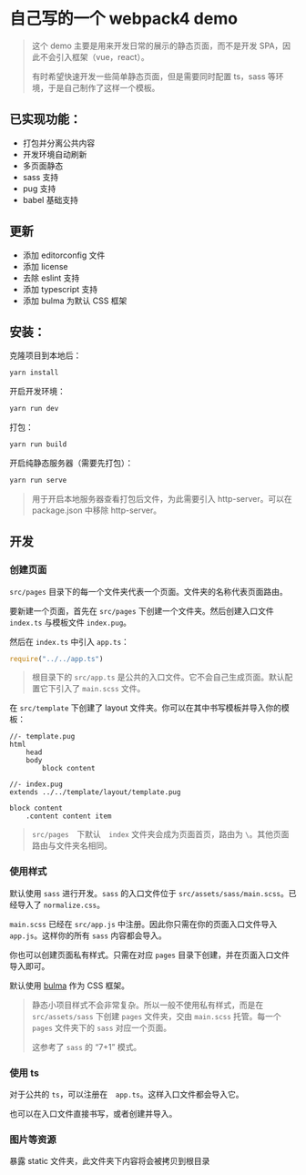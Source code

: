 # 自己写的一个 webpack4 demo
> 这个 demo 主要是用来开发日常的展示的静态页面，而不是开发 SPA，因此不会引入框架（vue，react）。
>
> 有时希望快速开发一些简单静态页面，但是需要同时配置 ts，sass 等环境，于是自己制作了这样一个模板。


## 已实现功能：

- 打包并分离公共内容
- 开发环境自动刷新
- 多页面静态
- sass 支持
- pug 支持
- babel 基础支持

## 更新

- 添加 editorconfig 文件
- 添加 license
- 去除 eslint 支持
- 添加 typescript 支持
- 添加 bulma 为默认 CSS 框架

## 安装：

克隆项目到本地后：

```bash
yarn install
```



开启开发环境：

```bash
yarn run dev
```



打包：

```bash
yarn run build
```



开启纯静态服务器（需要先打包）：

```bash
yarn run serve
```

> 用于开启本地服务器查看打包后文件，为此需要引入 http-server。可以在 package.json 中移除 http-server。



## 开发



### 创建页面

`src/pages` 目录下的每一个文件夹代表一个页面。文件夹的名称代表页面路由。

要新建一个页面，首先在 `src/pages` 下创建一个文件夹。然后创建入口文件 `index.ts` 与模板文件 `index.pug`。

然后在 `index.ts` 中引入 `app.ts`：

```javascript
require("../../app.ts")
```



>  根目录下的 `src/app.ts` 是公共的入口文件。它不会自己生成页面。默认配置它下引入了 `main.scss` 文件。

在 `src/template` 下创建了 layout 文件夹。你可以在其中书写模板并导入你的模板：

```pug
//- template.pug
html
	head
	body
		block content

//- index.pug
extends ../../template/layout/template.pug

block content
	.content content item
```

> `src/pages`　下默认　`index` 文件夹会成为页面首页，路由为 `\`。其他页面路由与文件夹名相同。



### 使用样式

默认使用 `sass` 进行开发。`sass` 的入口文件位于 `src/assets/sass/main.scss`。已经导入了 `normalize.css`。

`main.scss` 已经在 `src/app.js` 中注册。因此你只需在你的页面入口文件导入 `app.js`。这样你的所有 `sass` 内容都会导入。

你也可以创建页面私有样式。只需在对应 `pages` 目录下创建，并在页面入口文件导入即可。

默认使用 [bulma](https://bulma.io/documentation/) 作为 CSS 框架。

> 静态小项目样式不会非常复杂。所以一般不使用私有样式，而是在 `src/assets/sass` 下创建 `pages` 文件夹，交由 `main.scss` 托管。每一个 `pages` 文件夹下的 `sass` 对应一个页面。
>
> 这参考了 `sass` 的 “7+1” 模式。



### 使用 ts

对于公共的 `ts`，可以注册在　`app.ts`。这样入口文件都会导入它。

也可以在入口文件直接书写，或者创建并导入。



### 图片等资源

暴露 static 文件夹，此文件夹下内容将会被拷贝到根目录
